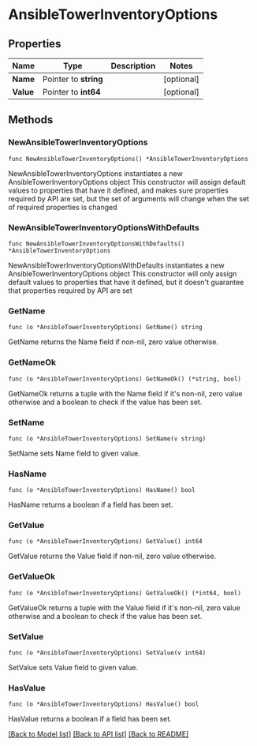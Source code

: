 # AnsibleTowerInventoryOptions

## Properties

Name | Type | Description | Notes
------------ | ------------- | ------------- | -------------
**Name** | Pointer to **string** |  | [optional] 
**Value** | Pointer to **int64** |  | [optional] 

## Methods

### NewAnsibleTowerInventoryOptions

`func NewAnsibleTowerInventoryOptions() *AnsibleTowerInventoryOptions`

NewAnsibleTowerInventoryOptions instantiates a new AnsibleTowerInventoryOptions object
This constructor will assign default values to properties that have it defined,
and makes sure properties required by API are set, but the set of arguments
will change when the set of required properties is changed

### NewAnsibleTowerInventoryOptionsWithDefaults

`func NewAnsibleTowerInventoryOptionsWithDefaults() *AnsibleTowerInventoryOptions`

NewAnsibleTowerInventoryOptionsWithDefaults instantiates a new AnsibleTowerInventoryOptions object
This constructor will only assign default values to properties that have it defined,
but it doesn't guarantee that properties required by API are set

### GetName

`func (o *AnsibleTowerInventoryOptions) GetName() string`

GetName returns the Name field if non-nil, zero value otherwise.

### GetNameOk

`func (o *AnsibleTowerInventoryOptions) GetNameOk() (*string, bool)`

GetNameOk returns a tuple with the Name field if it's non-nil, zero value otherwise
and a boolean to check if the value has been set.

### SetName

`func (o *AnsibleTowerInventoryOptions) SetName(v string)`

SetName sets Name field to given value.

### HasName

`func (o *AnsibleTowerInventoryOptions) HasName() bool`

HasName returns a boolean if a field has been set.

### GetValue

`func (o *AnsibleTowerInventoryOptions) GetValue() int64`

GetValue returns the Value field if non-nil, zero value otherwise.

### GetValueOk

`func (o *AnsibleTowerInventoryOptions) GetValueOk() (*int64, bool)`

GetValueOk returns a tuple with the Value field if it's non-nil, zero value otherwise
and a boolean to check if the value has been set.

### SetValue

`func (o *AnsibleTowerInventoryOptions) SetValue(v int64)`

SetValue sets Value field to given value.

### HasValue

`func (o *AnsibleTowerInventoryOptions) HasValue() bool`

HasValue returns a boolean if a field has been set.


[[Back to Model list]](../README.md#documentation-for-models) [[Back to API list]](../README.md#documentation-for-api-endpoints) [[Back to README]](../README.md)


